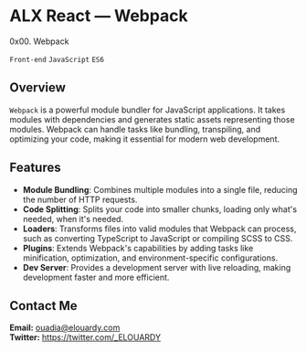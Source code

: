 # ALX React — Webpack

0x00. Webpack

`Front-end`
`JavaScript`
`ES6`

## Overview

`Webpack` is a powerful module bundler for JavaScript applications. It takes modules with dependencies and generates static assets representing those modules. Webpack can handle tasks like bundling, transpiling, and optimizing your code, making it essential for modern web development.

## Features

- **Module Bundling**: Combines multiple modules into a single file, reducing the number of HTTP requests.
- **Code Splitting**: Splits your code into smaller chunks, loading only what's needed, when it's needed.
- **Loaders**: Transforms files into valid modules that Webpack can process, such as converting TypeScript to JavaScript or compiling SCSS to CSS.
- **Plugins**: Extends Webpack's capabilities by adding tasks like minification, optimization, and environment-specific configurations.
- **Dev Server**: Provides a development server with live reloading, making development faster and more efficient.

## Contact Me

**Email:** ouadia@elouardy.com \
**Twitter:** https://twitter.com/_ELOUARDY
